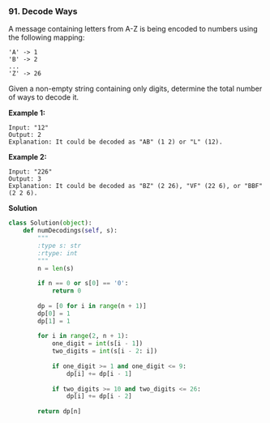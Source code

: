### 91. Decode Ways

A message containing letters from A-Z is being encoded to numbers using the following mapping:

```
'A' -> 1
'B' -> 2
...
'Z' -> 26
```

Given a non-empty string containing only digits, determine the total number of ways to decode it.

**Example 1:**
```
Input: "12"
Output: 2
Explanation: It could be decoded as "AB" (1 2) or "L" (12).
```

**Example 2:**
```
Input: "226"
Output: 3
Explanation: It could be decoded as "BZ" (2 26), "VF" (22 6), or "BBF" (2 2 6).
```

**Solution**
```Python
class Solution(object):
    def numDecodings(self, s):
        """
        :type s: str
        :rtype: int
        """
        n = len(s)
        
        if n == 0 or s[0] == '0':
            return 0
        
        dp = [0 for i in range(n + 1)]
        dp[0] = 1
        dp[1] = 1
        
        for i in range(2, n + 1):
            one_digit = int(s[i - 1])
            two_digits = int(s[i - 2: i])
            
            if one_digit >= 1 and one_digit <= 9:
                dp[i] += dp[i - 1]
            
            if two_digits >= 10 and two_digits <= 26:
                dp[i] += dp[i - 2]
        
        return dp[n]
```